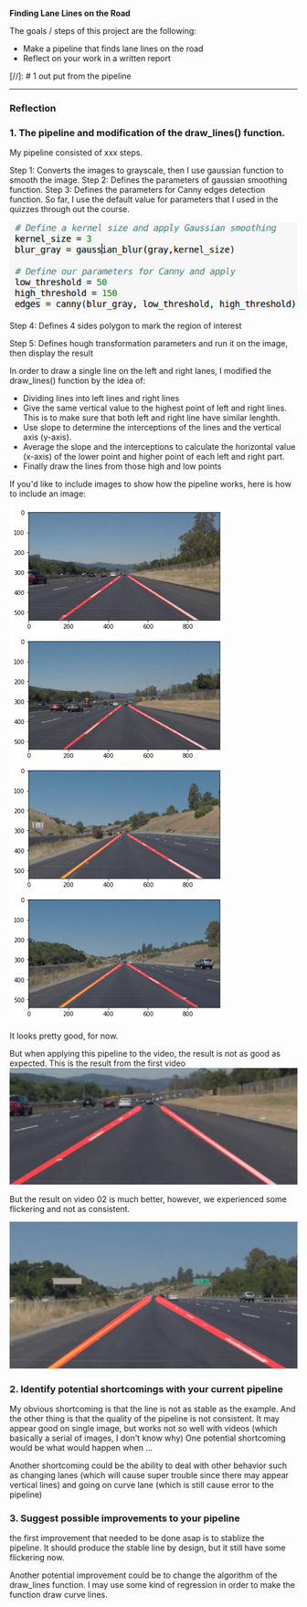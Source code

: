 **Finding Lane Lines on the Road**

The goals / steps of this project are the following:
* Make a pipeline that finds lane lines on the road
* Reflect on your work in a written report


[//]: # 1 out put from the pipeline

[image1]: .image_output.jpg "Grayscale"

---

### Reflection

### 1. The pipeline and modification of the draw_lines() function.

My pipeline consisted of xxx steps.

Step 1: Converts the images to grayscale, then I use gaussian function to smooth the image.
Step 2: Defines the parameters of gaussian smoothing function.
Step 3: Defines the parameters for Canny edges detection function.
So far, I use the default value for parameters that I used in the quizzes through out the course.

![Steps 1 to 3](./Docs_images/Step1-3.png)

Step 4: Defines 4 sides polygon to mark the region of interest

Step 5: Defines hough transformation parameters and run it on the image, then display the result

In order to draw a single line on the left and right lanes, I modified the draw_lines() function by the idea of:
* Dividing lines into left lines and right lines
* Give the same vertical value to the highest point of left and right lines. This is to make sure that both left and right line have similar lenghth.
* Use slope to determine the interceptions of the lines and the vertical axis (y-axis).
* Average the slope and the interceptions to calculate the horizontal value (x-axis) of the lower point and higher point of each left and right part.
* Finally draw the lines from those high and low points

If you'd like to include images to show how the pipeline works, here is how to include an image:

![Result 1](./Docs_images/result1.jpg) ![Result 2](./Docs_images/result2.jpg)
![Result 3](./Docs_images/result3.jpg) ![Result 4](./Docs_images/result4.jpg)

It looks pretty good, for now.

But when applying this pipeline to the video, the result is not as good as expected.
This is the result from the first video
![Video 01](./Docs_images/Video01.png)

But the result on video 02 is much better, however, we experienced some flickering and not as consistent.

![Video 02](./Docs_images/Video02.png)


### 2. Identify potential shortcomings with your current pipeline

My obvious shortcoming is that the line is not as stable as the example. And the other thing is that the quality of the pipeline is not consistent. It may appear good on single image, but works not so well with videos (which basically a serial of images, I don't know why)
One potential shortcoming would be what would happen when ...

Another shortcoming could be the ability to deal with other behavior such as changing lanes (which will cause super trouble since there may appear vertical lines) and going on curve lane (which is still cause error to the pipeline)


### 3. Suggest possible improvements to your pipeline

the first improvement that needed to be done asap is to stablize the pipeline. It should produce the stable line by design, but it still have some flickering now.

Another potential improvement could be to change the algorithm of the draw_lines function. I may use some kind of regression in order to make the function draw curve lines.
